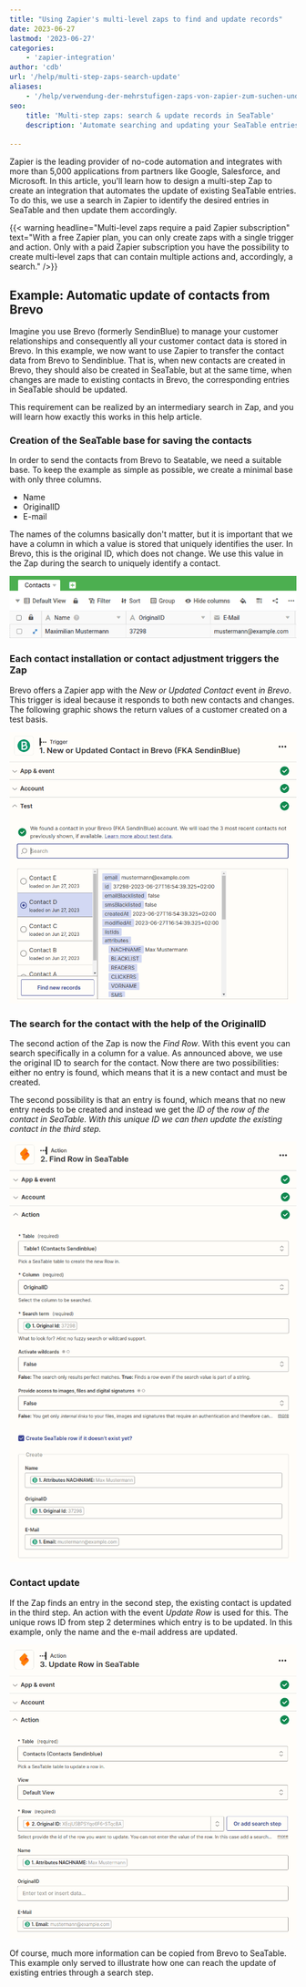 ```yaml
---
title: "Using Zapier's multi-level zaps to find and update records"
date: 2023-06-27
lastmod: '2023-06-27'
categories:
    - 'zapier-integration'
author: 'cdb'
url: '/help/multi-step-zaps-search-update'
aliases:
    - '/help/verwendung-der-mehrstufigen-zaps-von-zapier-zum-suchen-und-aktualisieren-von-datensaetzen'
seo:
    title: 'Multi-step zaps: search & update records in SeaTable'
    description: 'Automate searching and updating your SeaTable entries with Zapier multi-step zaps. Find and edit contacts, keep data synced – quick setup using multiple actions.'

---
```


Zapier is the leading provider of no-code automation and integrates with more than 5,000 applications from partners like Google, Salesforce, and Microsoft. In this article, you'll learn how to design a multi-step Zap to create an integration that automates the update of existing SeaTable entries. To do this, we use a search in Zapier to identify the desired entries in SeaTable and then update them accordingly.

{{< warning headline="Multi-level zaps require a paid Zapier subscription" text="With a free Zapier plan, you can only create zaps with a single trigger and action. Only with a paid Zapier subscription you have the possibility to create multi-level zaps that can contain multiple actions and, accordingly, a search." />}}

## Example: Automatic update of contacts from Brevo

Imagine you use Brevo (formerly SendinBlue) to manage your customer relationships and consequently all your customer contact data is stored in Brevo. In this example, we now want to use Zapier to transfer the contact data from Brevo to Sendinblue. That is, when new contacts are created in Brevo, they should also be created in SeaTable, but at the same time, when changes are made to existing contacts in Brevo, the corresponding entries in SeaTable should be updated.

This requirement can be realized by an intermediary search in Zap, and you will learn how exactly this works in this help article.

### Creation of the SeaTable base for saving the contacts

In order to send the contacts from Brevo to Seatable, we need a suitable base. To keep the example as simple as possible, we create a minimal base with only three columns.

- Name
- OriginalID
- E-mail

The names of the columns basically don't matter, but it is important that we have a column in which a value is stored that uniquely identifies the user. In Brevo, this is the original ID, which does not change. We use this value in the Zap during the search to uniquely identify a contact.

![Capturing contacts in SeaTable](images/sendinblue-5.png)

### Each contact installation or contact adjustment triggers the Zap

Brevo offers a Zapier app with the _New or Updated Contact_ event _in Brevo_. This trigger is ideal because it responds to both new contacts and changes. The following graphic shows the return values of a customer created on a test basis.

![Brevo is always the trigger](images/sendinblue-1.png)

### The search for the contact with the help of the OriginalID

The second action of the Zap is now the _Find Row_. With this event you can search specifically in a column for a value. As announced above, we use the original ID to search for the contact. Now there are two possibilities: either no entry is found, which means that it is a new contact and must be created.

The second possibility is that an entry is found, which means that no new entry needs to be created and instead we get the _ID of_ the _row of the contact in SeaTable. With this unique ID we can then update the existing contact in the third step._

![The search for the contact in SeaTable](images/sendinblue-2.png)

### Contact update

If the Zap finds an entry in the second step, the existing contact is updated in the third step. An action with the event _Update Row_ is used for this. The unique rows ID from step 2 determines which entry is to be updated. In this example, only the name and the e-mail address are updated.

![Account update](images/sendinblue-3.png)

Of course, much more information can be copied from Brevo to SeaTable. This example only served to illustrate how one can reach the update of existing entries through a search step.
